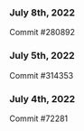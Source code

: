 ### July 8th, 2022

Commit #280892

### July 5th, 2022

Commit #314353


### July 4th, 2022

Commit #72281
